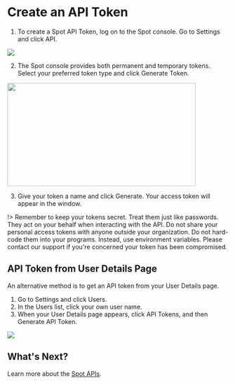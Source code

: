 # Create an API Token

1. To create a Spot API Token, log on to the Spot console. Go to Settings and click API.

<img src="/administration/_media/api-create-api-token-01_2023.png" />

2. The Spot console provides both permanent and temporary tokens. Select your preferred token type and click Generate Token.

<img src="/administration/_media/api-create-api-token-02.png" width="429" height="236" />

3. Give your token a name and click Generate. Your access token will appear in the window.

!> Remember to keep your tokens secret. Treat them just like passwords. They act on your behalf when interacting with the API. Do not share your personal access tokens with anyone outside your organization. Do not hard-code them into your programs. Instead, use environment variables. Please contact our support if you're concerned your token has been compromised.

## API Token from User Details Page

An alternative method is to get an API token from your User Details page.

1. Go to Settings and click Users.
2. In the Users list, click your own user name.
3. When your User Details page appears, click API Tokens, and then Generate API Token.

<img src="/administration/_media/api-create-api-token-03.png" />

## What's Next?

Learn more about the [Spot APIs](https://docs.spot.io/api/).
